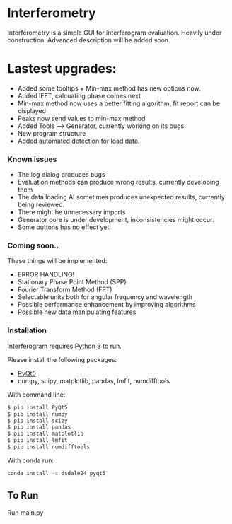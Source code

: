# Interferometry


Interferometry is a simple GUI for interferogram evaluation. Heavily under construction.
Advanced description will be added soon.

# Lastest upgrades:
  - Added some tooltips + Min-max method has new options now.
  - Added IFFT, calcuating phase comes next
  - Min-max method now uses a better fitting algorithm, fit report can be displayed
  - Peaks now send values to min-max method
  - Added Tools --> Generator, currently working on its bugs
  - New program structure
  - Added automated detection for load data.


### Known issues
* The log dialog produces bugs
* Evaluation methods can produce wrong results, currently developing them
* The data loading AI sometimes produces unexpected results, currently being reviewed.
* There might be unnecessary imports
* Generator core is under development, inconsistencies might occur.
* Some buttons has no effect yet.


### Coming soon..

These things will be implemented:
* ERROR HANDLING!
* Stationary Phase Point Method (SPP)
* Fourier Transform Method (FFT) 
* Selectable units both for angular frequency and wavelength
* Possible performance enhancement by improving algorithms
* Possible new data manipulating features


### Installation

Interferogram requires [Python 3](https://www.python.org/downloads/) to run.

Please install the following packages:
* [PyQt5](https://pypi.org/project/PyQt5/)
* numpy, scipy, matplotlib, pandas, lmfit, numdifftools

With command line:
```sh
$ pip install PyQt5
$ pip install numpy
$ pip install scipy
$ pip install pandas
$ pip install matplotlib
$ pip install lmfit
$ pip install numdifftools
```

With conda run:

```sh
conda install -c dsdale24 pyqt5
```

## To Run
Run main.py
